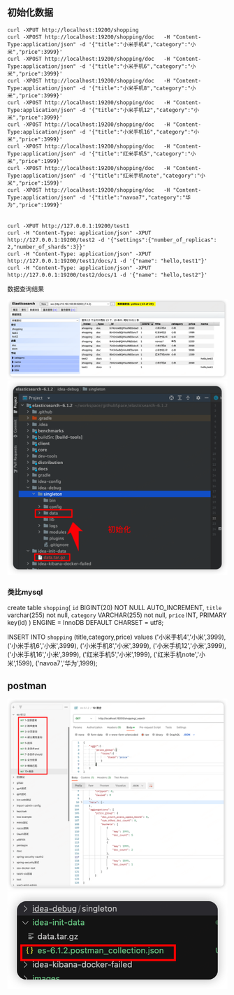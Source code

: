 ## 初始化数据

```
curl -XPUT http://localhost:19200/shopping
curl -XPOST http://localhost:19200/shopping/doc   -H "Content-Type:application/json" -d '{"title":"小米手机4","category":"小米","price":3999}'
curl -XPOST http://localhost:19200/shopping/doc   -H "Content-Type:application/json" -d '{"title":"小米手机6","category":"小米","price":3999}'
curl -XPOST http://localhost:19200/shopping/doc   -H "Content-Type:application/json" -d '{"title":"小米手机8","category":"小米","price":3999}'
curl -XPOST http://localhost:19200/shopping/doc   -H "Content-Type:application/json" -d '{"title":"小米手机12","category":"小米","price":3999}'
curl -XPOST http://localhost:19200/shopping/doc   -H "Content-Type:application/json" -d '{"title":"小米手机16","category":"小米","price":3999}'
curl -XPOST http://localhost:19200/shopping/doc   -H "Content-Type:application/json" -d '{"title":"红米手机5","category":"小米","price":1999}'
curl -XPOST http://localhost:19200/shopping/doc   -H "Content-Type:application/json" -d '{"title":"红米手机note","category":"小米","price":1599}'
curl -XPOST http://localhost:19200/shopping/doc   -H "Content-Type:application/json" -d '{"title":"navoa7","category":"华为","price":1999}'
 

curl -XPUT http://127.0.0.1:19200/test1
curl -H "Content-Type: application/json" -XPUT http://127.0.0.1:19200/test2 -d '{"settings":{"number_of_replicas": 2,"number_of_shards":3}}'
curl -H "Content-Type: application/json" -XPUT http://127.0.0.1:19200/test1/docs/1 -d '{"name": "hello,test1"}'
curl -H "Content-Type: application/json" -XPUT http://127.0.0.1:19200/test2/docs/1 -d '{"name": "hello,test2"}'
```


数据查询结果

![picture 0](images/f8ec33978f3d78295e482fe6caa59f245c2ae38844f9a86487d3e4d2266c2386.png)  
![picture 1](images/c4c2a5fe684433671f836cf0e2071764be7ac3a95de5676322b83d53c7525640.png)  

### 类比mysql


create table `shopping`(
`id` BIGINT(20) NOT NULL AUTO_INCREMENT,
`title` varchar(255) not null,
`category` VARCHAR(255) not null,
`price` INT,
PRIMARY key(id)
) ENGINE = InnoDB DEFAULT CHARSET = utf8;

INSERT INTO `shopping` (title,category,price) values
('小米手机4','小米',3999),
('小米手机6','小米',3999),
('小米手机8','小米',3999),
('小米手机12','小米',3999),
('小米手机16','小米',3999),
('红米手机5','小米',1999),
('红米手机note','小米',1599),
('navoa7','华为',1999);



## postman
![picture 2](images/5a9221025b36142776064e7e64db4e80cc44ec09a5484a59d2a540414b5f2c4c.png)  
![picture 3](images/298bb1e9ffea2f922767982697f9554ef508ec19ef674ad368834d5c14e56d8c.png)  
